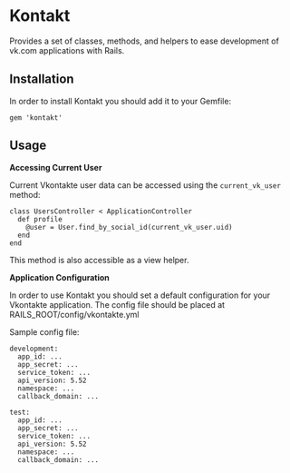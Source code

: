 Kontakt
===========

Provides a set of classes, methods, and helpers to ease development of vk.com applications with Rails.

Installation
------------

In order to install Kontakt you should add it to your Gemfile:

    gem 'kontakt'

Usage
-----

**Accessing Current User**

Current Vkontakte user data can be accessed using the ```current_vk_user``` method:

    class UsersController < ApplicationController
      def profile
        @user = User.find_by_social_id(current_vk_user.uid)
      end
    end

This method is also accessible as a view helper.

**Application Configuration**

In order to use Kontakt you should set a default configuration for your Vkontakte application. The config file should be placed at RAILS_ROOT/config/vkontakte.yml

Sample config file:

    development:
      app_id: ...
      app_secret: ...
      service_token: ...
      api_version: 5.52
      namespace: ...
      callback_domain: ...

    test:
      app_id: ...
      app_secret: ...
      service_token: ...
      api_version: 5.52
      namespace: ...
      callback_domain: ...
